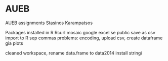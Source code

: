 # AUEB
AUEB assignments
Stasinos Karampatsos

Packages installed in R
Rcurl
mosaic
google excel se public
save as csv
import to R sep commas 
problems: encoding, upload csv, create dataframe gia plots

cleaned workspace, rename data.frame to data2014
install stringi
